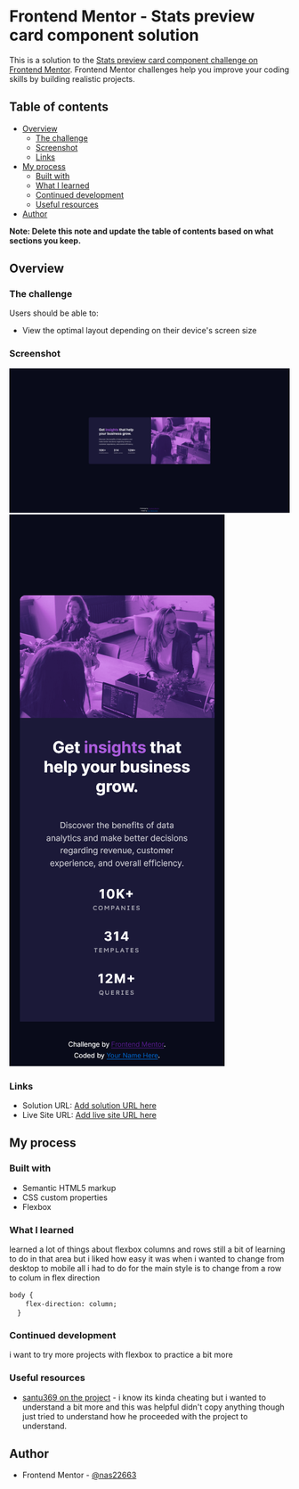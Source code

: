# Frontend Mentor - Stats preview card component solution

This is a solution to the [Stats preview card component challenge on Frontend Mentor](https://www.frontendmentor.io/challenges/stats-preview-card-component-8JqbgoU62). Frontend Mentor challenges help you improve your coding skills by building realistic projects. 

## Table of contents

- [Overview](#overview)
  - [The challenge](#the-challenge)
  - [Screenshot](#screenshot)
  - [Links](#links)
- [My process](#my-process)
  - [Built with](#built-with)
  - [What I learned](#what-i-learned)
  - [Continued development](#continued-development)
  - [Useful resources](#useful-resources)
- [Author](#author)


**Note: Delete this note and update the table of contents based on what sections you keep.**

## Overview

### The challenge

Users should be able to:

- View the optimal layout depending on their device's screen size

### Screenshot

![Desktop](./Screenshot.png)
![Mobile](./Screenshot-mobile.png)



### Links

- Solution URL: [Add solution URL here](https://your-solution-url.com)
- Live Site URL: [Add live site URL here](https://your-live-site-url.com)

## My process

### Built with

- Semantic HTML5 markup
- CSS custom properties
- Flexbox

### What I learned

learned a lot of things about flexbox columns and rows still a bit of learning to do in that area
but i liked how easy it was when i wanted to change from desktop to mobile all i had to do for the main style is to change from a row to colum in flex direction

```
body {
    flex-direction: column;
  }
```


### Continued development

i want to try more projects with flexbox to practice a bit more

### Useful resources

- [santu369 on the project](https://github.com/santu369/frontendmentor-stats-preview-card-component) - i know its kinda cheating but i wanted to understand a bit more and this was helpful didn't copy anything though just tried to understand how he proceeded with the project to understand.

## Author


- Frontend Mentor - [@nas22663](https://www.frontendmentor.io/profile/nas22663)

